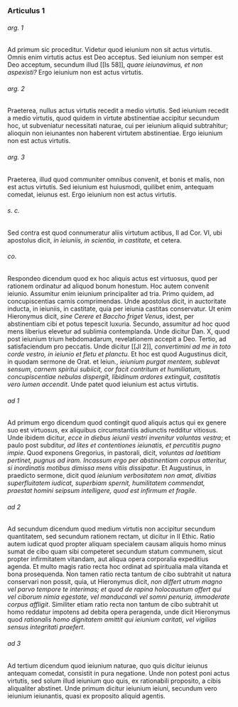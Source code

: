### Articulus 1

###### arg. 1
Ad primum sic proceditur. Videtur quod ieiunium non sit actus virtutis. Omnis enim virtutis actus est Deo acceptus. Sed ieiunium non semper est Deo acceptum, secundum illud [[Is 58]], *quare ieiunavimus, et non aspexisti?* Ergo ieiunium non est actus virtutis.

###### arg. 2
Praeterea, nullus actus virtutis recedit a medio virtutis. Sed ieiunium recedit a medio virtutis, quod quidem in virtute abstinentiae accipitur secundum hoc, ut subveniatur necessitati naturae, cui per ieiunium aliquid subtrahitur; alioquin non ieiunantes non haberent virtutem abstinentiae. Ergo ieiunium non est actus virtutis.

###### arg. 3
Praeterea, illud quod communiter omnibus convenit, et bonis et malis, non est actus virtutis. Sed ieiunium est huiusmodi, quilibet enim, antequam comedat, ieiunus est. Ergo ieiunium non est actus virtutis.

###### s. c.
Sed contra est quod connumeratur aliis virtutum actibus, II ad Cor. VI, ubi apostolus dicit, *in ieiuniis, in scientia, in castitate,* et cetera.

###### co.
Respondeo dicendum quod ex hoc aliquis actus est virtuosus, quod per rationem ordinatur ad aliquod bonum honestum. Hoc autem convenit ieiunio. Assumitur enim ieiunium principaliter ad tria. Primo quidem, ad concupiscentias carnis comprimendas. Unde apostolus dicit, in auctoritate inducta, in ieiuniis, in castitate, quia per ieiunia castitas conservatur. Ut enim Hieronymus dicit, *sine Cerere et Baccho friget Venus*, idest, per abstinentiam cibi et potus tepescit luxuria. Secundo, assumitur ad hoc quod mens liberius elevetur ad sublimia contemplanda. Unde dicitur Dan. X, quod post ieiunium trium hebdomadarum, revelationem accepit a Deo. Tertio, ad satisfaciendum pro peccatis. Unde dicitur [[Jl 2]], *convertimini ad me in toto corde vestro, in ieiunio et fletu et planctu*. Et hoc est quod Augustinus dicit, in quodam sermone de Orat. et Ieiun., *ieiunium purgat mentem, sublevat sensum, carnem spiritui subiicit, cor facit contritum et humiliatum, concupiscentiae nebulas dispergit, libidinum ardores extinguit, castitatis vero lumen accendit*. Unde patet quod ieiunium est actus virtutis.

###### ad 1
Ad primum ergo dicendum quod contingit quod aliquis actus qui ex genere suo est virtuosus, ex aliquibus circumstantiis adiunctis redditur vitiosus. Unde ibidem dicitur, *ecce in diebus ieiunii vestri invenitur voluntas vestra*; et paulo post subditur, *ad lites et contentiones ieiunatis, et percutitis pugno impie*. Quod exponens Gregorius, in pastorali, dicit, *voluntas ad laetitiam pertinet, pugnus ad iram. Incassum ergo per abstinentiam corpus atteritur, si inordinatis motibus dimissa mens vitiis dissipatur*. Et Augustinus, in praedicto sermone, dicit quod *ieiunium verbositatem non amat, divitias superfluitatem iudicat, superbiam spernit, humilitatem commendat, praestat homini seipsum intelligere, quod est infirmum et fragile*.

###### ad 2
Ad secundum dicendum quod medium virtutis non accipitur secundum quantitatem, sed secundum rationem rectam, ut dicitur in II Ethic. Ratio autem iudicat quod propter aliquam specialem causam aliquis homo minus sumat de cibo quam sibi competeret secundum statum communem, sicut propter infirmitatem vitandam, aut aliqua opera corporalia expeditius agenda. Et multo magis ratio recta hoc ordinat ad spiritualia mala vitanda et bona prosequenda. Non tamen ratio recta tantum de cibo subtrahit ut natura conservari non possit, quia, ut Hieronymus dicit, *non differt utrum magno vel parvo tempore te interimas; et quod de rapina holocaustum offert qui vel ciborum nimia egestate, vel manducandi vel somni penuria, immoderate corpus affligit*. Similiter etiam ratio recta non tantum de cibo subtrahit ut homo reddatur impotens ad debita opera peragenda, unde dicit Hieronymus quod *rationalis homo dignitatem amittit qui ieiunium caritati, vel vigilias sensus integritati praefert*.

###### ad 3
Ad tertium dicendum quod ieiunium naturae, quo quis dicitur ieiunus antequam comedat, consistit in pura negatione. Unde non potest poni actus virtutis, sed solum illud ieiunium quo quis, ex rationabili proposito, a cibis aliqualiter abstinet. Unde primum dicitur ieiunium ieiuni, secundum vero ieiunium ieiunantis, quasi ex proposito aliquid agentis.

